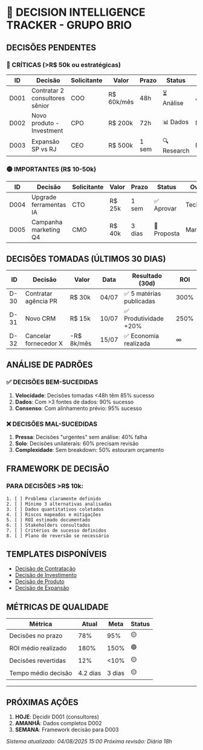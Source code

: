 # 🎯 DECISION INTELLIGENCE TRACKER - GRUPO BRIO

## DECISÕES PENDENTES

### 🔴 CRÍTICAS (>R$ 50k ou estratégicas)

| ID | Decisão | Solicitante | Valor | Prazo | Status | Owner |
|----|---------|-------------|-------|-------|--------|-------|
| D001 | Contratar 2 consultores sênior | COO | R$ 60k/mês | 48h | ⏳ Análise | João |
| D002 | Novo produto - Investment | CPO | R$ 200k | 72h | 📊 Dados | Mariana |
| D003 | Expansão SP vs RJ | CEO | R$ 500k | 1 sem | 🔍 Research | Francisco |

### 🟡 IMPORTANTES (R$ 10-50k)

| ID | Decisão | Solicitante | Valor | Prazo | Status | Owner |
|----|---------|-------------|-------|-------|--------|-------|
| D004 | Upgrade ferramentas IA | CTO | R$ 25k | 1 sem | ✅ Aprovar | Tech |
| D005 | Campanha marketing Q4 | CMO | R$ 40k | 3 dias | 📝 Proposta | Marketing |

## DECISÕES TOMADAS (ÚLTIMOS 30 DIAS)

| ID | Decisão | Valor | Data | Resultado (30d) | ROI |
|----|---------|-------|------|-----------------|-----|
| D-30 | Contratar agência PR | R$ 30k | 04/07 | ✅ 5 matérias publicadas | 300% |
| D-31 | Novo CRM | R$ 15k | 10/07 | ✅ Produtividade +20% | 250% |
| D-32 | Cancelar fornecedor X | -R$ 8k/mês | 15/07 | ✅ Economia realizada | ∞ |

## ANÁLISE DE PADRÕES

### ✅ DECISÕES BEM-SUCEDIDAS
1. **Velocidade**: Decisões tomadas <48h têm 85% sucesso
2. **Dados**: Com >3 fontes de dados: 90% sucesso
3. **Consenso**: Com alinhamento prévio: 95% sucesso

### ❌ DECISÕES MAL-SUCEDIDAS
1. **Pressa**: Decisões "urgentes" sem análise: 40% falha
2. **Solo**: Decisões unilaterais: 60% precisam revisão
3. **Complexidade**: Sem breakdown: 50% estouram orçamento

## FRAMEWORK DE DECISÃO

### PARA DECISÕES >R$ 10k:
```
1. [ ] Problema claramente definido
2. [ ] Mínimo 3 alternativas analisadas
3. [ ] Dados quantitativos coletados
4. [ ] Riscos mapeados e mitigações
5. [ ] ROI estimado documentado
6. [ ] Stakeholders consultados
7. [ ] Critérios de sucesso definidos
8. [ ] Plano de reversão se necessário
```

## TEMPLATES DISPONÍVEIS

- [Decisão de Contratação](./decision-templates/hiring.md)
- [Decisão de Investimento](./decision-templates/investment.md)
- [Decisão de Produto](./decision-templates/product.md)
- [Decisão de Expansão](./decision-templates/expansion.md)

## MÉTRICAS DE QUALIDADE

| Métrica | Atual | Meta | Status |
|---------|-------|------|--------|
| Decisões no prazo | 78% | 95% | 🟡 |
| ROI médio realizado | 180% | 150% | 🟢 |
| Decisões revertidas | 12% | <10% | 🟡 |
| Tempo médio decisão | 4.2 dias | 3 dias | 🟡 |

---

## PRÓXIMAS AÇÕES

1. **HOJE**: Decidir D001 (consultores)
2. **AMANHÃ**: Dados completos D002
3. **SEMANA**: Framework decisão para D003

*Sistema atualizado: 04/08/2025 15:00*
*Próxima revisão: Diária 18h*
